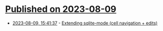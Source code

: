 # [Published on 2023-08-09](index.md)

* [2023-08-09, 15:41:37](https://lobste.rs/s/m4y0ee/extending_sqlite_mode_cell_navigation) - [Extending sqlite-mode (cell navigation + edits)](https://xenodium.com/sqlite-mode-goodies/)
